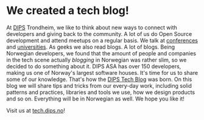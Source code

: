 We created a tech blog!
===
At [DIPS](https://www.dips.com/) Trondheim, we like to think about new ways to connect with developers and giving back to the community. A lot of us do Open Source development and attend meetups on a regular basis. We talk at [conferences](http://blog.amosti.net/trondheim-developer-conference/) and [universities](http://www.slideshare.net/hjerpbakk/kryssplatform-mobilutvikling-i-c-vha-xamarinforms). As geeks we also read blogs. A lot of blogs. Being Norwegian developers, we found that the amount of people and companies in the tech scene actually *blogging* in Norwegian was rather slim, so we decided to do something about it. DIPS ASA has over 150 developers, making us one of Norway's largest software houses. It's time for us to share some of our knowledge. That's how the [DIPS Tech Blog](http://dipsasa.github.io) was born. On this blog we will share tips and tricks from our every-day work, including solid patterns and practices, libraries and tools we use, how we design products and so on. Everything will be in Norwegian as well. We hope you like it!   

Visit us at [tech.dips.no](http://dipsasa.github.io)!

